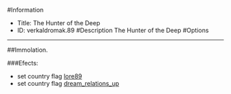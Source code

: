 #Information
 - Title: The Hunter of the Deep
 - ID: verkaldromak.89
#Description
The Hunter of the Deep
#Options

___
##Immolation.

###Efects:<ul><li>set country flag [lore89](../flags/lore89.md)</li><li>set country flag [dream_relations_up](../flags/dream_relations_up.md)</li></ul>
